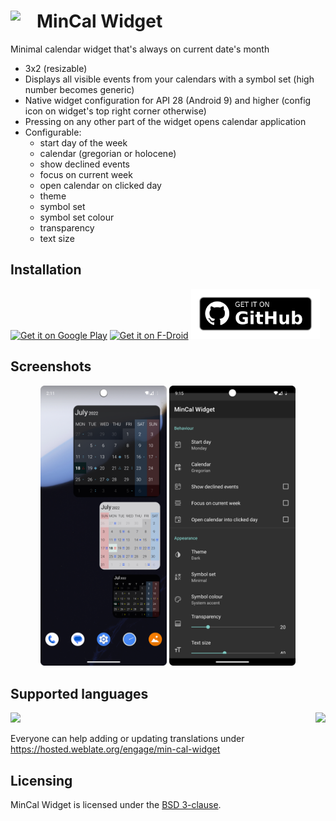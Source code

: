 # MinCal Widget  <img align="left" src="https://raw.githubusercontent.com/mvmike/min-cal-widget/master/fastlane/metadata/android/en-US/images/icon.png" width="42"/>

Minimal calendar widget that's always on current date's month

* 3x2 (resizable)
* Displays all visible events from your calendars with a symbol set (high number becomes generic)
* Native widget configuration for API 28 (Android 9) and higher (config icon on widget's top right corner otherwise)
* Pressing on any other part of the widget opens calendar application
* Configurable:
  - start day of the week
  - calendar (gregorian or holocene)
  - show declined events
  - focus on current week
  - open calendar on clicked day
  - theme
  - symbol set
  - symbol set colour
  - transparency
  - text size

## Installation

[<img src="https://play.google.com/intl/en_us/badges/images/generic/en-play-badge.png" alt="Get it on Google Play" height="80">](https://play.google.com/store/apps/details?id=cat.mvmike.minimalcalendarwidget)
[<img src="https://fdroid.gitlab.io/artwork/badge/get-it-on.png" alt="Get it on F-Droid" height="80">](https://f-droid.org/en/packages/cat.mvmike.minimalcalendarwidget)
[<img src="/.github/badge.png" alt="Get it on GitHub" height="80">](https://github.com/mvmike/min-cal-widget/releases)

## Screenshots

<p align="middle">
  <img src="/fastlane/metadata/android/en-US/images/phoneScreenshots/1.png" width="40%" >
  <img src="/fastlane/metadata/android/en-US/images/phoneScreenshots/2.png" width="40%" >
</p>

## Supported languages

[<img align="right" src="https://hosted.weblate.org/widgets/min-cal-widget/-/287x66-white.png">](https://hosted.weblate.org/engage/min-cal-widget)
[<img src="https://hosted.weblate.org/widgets/min-cal-widget/-/multi-auto.svg">](https://hosted.weblate.org/engage/min-cal-widget)

Everyone can help adding or updating translations under https://hosted.weblate.org/engage/min-cal-widget

## Licensing

MinCal Widget is licensed under the [BSD 3-clause](LICENSE.md).
